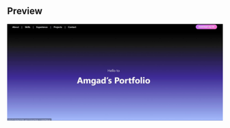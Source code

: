 ## Preview

![Project Preview](https://github.com/nadaabdelazim633/portfolio/blob/main/screenshot.jpg?raw=true)
